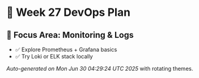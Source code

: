 # 📅 Week 27 DevOps Plan

## 🎯 Focus Area: Monitoring & Logs

- ✅ Explore Prometheus + Grafana basics
- ✅ Try Loki or ELK stack locally

_Auto-generated on Mon Jun 30 04:29:24 UTC 2025_ with rotating themes.
